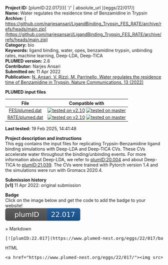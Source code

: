 **Project ID:** [plumID:22.017]({{ '/' | absolute_url }}eggs/22/017/)  
**Name:**  Water regulates the residence time of Benzamidine in Trypsin  
**Archive:** [ https://github.com/narjesansari/LigandBinding_Trypsin_FES_RATE/archive/refs/heads/main.zip](https://github.com/narjesansari/LigandBinding_Trypsin_FES_RATE/archive/refs/heads/main.zip)  
**Category:**  bio  
**Keywords:**  ligand binding, water, opes, benzamidine trypsin, unbinding rates, machine learning, Deep-LDA, Deep-TICA  
**PLUMED version:**  2.8  
**Contributor:**  Narjes Ansari  
**Submitted on:** 11 Apr 2022  
**Publication:** [N. Ansari, V. Rizzi, M. Parrinello, Water regulates the residence time of Benzamidine in Trypsin. Nature Communications. 13 (2022)](http://dx.doi.org/10.1038/s41467-022-33104-3)  
  
**PLUMED input files**  
  
| File     | Compatible with |  
|:--------:|:--------:|  
| [FES/plumed.dat](./data/FES/plumed.dat.md) |  [![tested on v2.10](https://img.shields.io/badge/v2.10-failed-red.svg)](data/FES/plumed.dat.plumed.stderr) [![tested on master](https://img.shields.io/badge/master-failed-red.svg)](data/FES/plumed.dat.plumed_master.stderr) |  
| [RATE/plumed.dat](./data/RATE/plumed.dat.md) |  [![tested on v2.10](https://img.shields.io/badge/v2.10-failed-red.svg)](data/RATE/plumed.dat.plumed.stderr) [![tested on master](https://img.shields.io/badge/master-failed-red.svg)](data/RATE/plumed.dat.plumed_master.stderr) |  
  
**Last tested:**  19 Feb 2025, 14:41:48
  
**Project description and instructions**  
This egg contains the input files for replicating Trypsin-Benzamidine ligand binding simulations with Deep-LDA and Deep-TICA CVs. These CVs accelerate water throughout the binding/unbinding events. For more information about Deep-LDA, we refer to [plumID:20.004](https://www.plumed-nest.org/eggs/22/004/) and about Deep-TICA to [plumID:21.039](https://www.plumed-nest.org/eggs/21/039/). The CVs were trained with Pytorch version 1.4 and the simulations were run with Gromacs 2020.4. 

  
**Submission history**  
**[v1]** 11 Apr 2022: original submission  
  
**Badge**  
Click on the image below and get the code to add the badge to your website!  
<img src="./badge.svg" alt="plumeDnest:22.017" id="myBtn" class="badge">
<div id="myModal" class="modal">
  <div class="modal-content">
    <span class="close">&times;</span>
    Markdown<pre>[![plumID:22.017](https://www.plumed-nest.org/eggs/22/017/badge.svg)](https://www.plumed-nest.org/eggs/22/017/)</pre>
    HTML<pre>&lt;a href="https://www.plumed-nest.org/eggs/22/017/"&gt;&lt;img src="https://www.plumed-nest.org/eggs/22/017/badge.svg" alt="plumID:22.017"&gt;&lt;/a&gt;</pre>
  </div>
</div>
